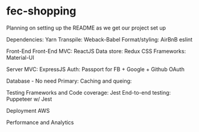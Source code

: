 # fec-shopping

Planning on setting up the README as we get our project set up

Dependencies: Yarn
Transpile: Weback-Babel
Format/styling: AirBnB eslint

Front-End
Front-End MVC: ReactJS
Data store: Redux
CSS Frameworks: Material-UI

Server
MVC: ExpressJS
Auth: Passport for FB + Google + Github OAuth

Database - No need
Primary:
Caching and queing:

Testing
Frameworks and Code coverage: Jest
End-to-end testing: Puppeteer w/ Jest

Deployment
AWS

Performance and Analytics
